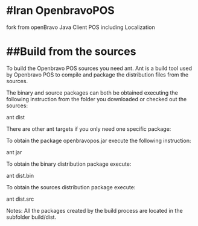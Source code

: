 #Iran OpenbravoPOS
================

fork from openBravo Java Client POS including Localization 

##Build from the sources
================

To build the Openbravo POS sources you need ant. Ant is a build tool used by Openbravo POS to compile and package the distribution files from the sources.

The binary and source packages can both be obtained executing the following instruction from the folder you downloaded or checked out the sources:

ant dist

There are other ant targets if you only need one specific package:

To obtain the package openbravopos.jar execute the following instruction:

ant jar

To obtain the binary distribution package execute:

ant dist.bin

To obtain the sources distribution package execute:

ant dist.src

Notes: All the packages created by the build process are located in the subfolder build/dist. 